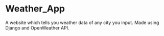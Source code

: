# Weather_App

A website which tells you weather data of any city you input. Made using Django and OpenWeather API.
